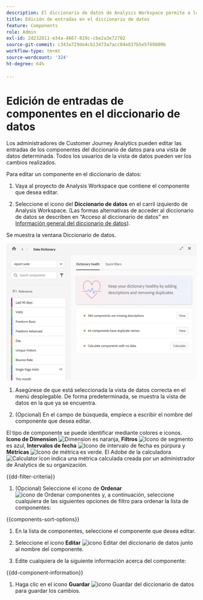 ```yaml
---
description: El diccionario de datos de Analysis Workspace permite a los usuarios catalogar y seguir los distintos componentes de Analysis Workspace, incluido su uso previsto, cuáles están aprobados, cuáles son duplicados, etc.
title: Edición de entradas en el diccionario de datos
feature: Components
role: Admin
exl-id: 2d232811-e34a-4667-819c-cbe2a3e72702
source-git-commit: c343a729de4cb13473a7acc04e837b5e5f69809b
workflow-type: tm+mt
source-wordcount: '324'
ht-degree: 64%

---
```


# Edición de entradas de componentes en el diccionario de datos

Los administradores de Customer Journey Analytics pueden editar las entradas de los componentes del diccionario de datos para una vista de datos determinada. Todos los usuarios de la vista de datos pueden ver los cambios realizados.

Para editar un componente en el diccionario de datos:

1. Vaya al proyecto de Analysis Workspace que contiene el componente que desea editar.

1. Seleccione el icono del **Diccionario de datos** en el carril izquierdo de Analysis Workspace. (Las formas alternativas de acceder al diccionario de datos se describen en “Acceso al diccionario de datos” en [Información general del diccionario de datos](/help/components/data-dictionary/data-dictionary-overview.md)).

Se muestra la ventana Diccionario de datos.

![Vista del administrador del diccionario de datos que muestra el estado del diccionario](assets/data-dictionary-admin.png)

1. Asegúrese de que está seleccionada la vista de datos correcta en el menú desplegable. De forma predeterminada, se muestra la vista de datos en la que ya se encuentra.

1. (Opcional) En el campo de búsqueda, empiece a escribir el nombre del componente que desea editar.

El tipo de componente se puede identificar mediante colores e iconos. **Icono de Dimension** ![Dimension](https://spectrum.adobe.com/static/icons/workflow_18/Smock_Data_18_N.svg) es naranja, **Filtros** ![Icono de segmento](https://spectrum.adobe.com/static/icons/workflow_18/Smock_Segmentation_18_N.svg) es azul, **Intervalos de fecha** ![Icono de intervalo de fecha](https://spectrum.adobe.com/static/icons/workflow_18/Smock_Calendar_18_N.svg) es púrpura y **Métricas** ![Icono de métrica](https://spectrum.adobe.com/static/icons/workflow_18/Smock_Event_18_N.svg) es verde. El Adobe de la calculadora ![Calculator icon](https://spectrum.adobe.com/static/icons/workflow_18/Smock_Calculator_18_N.svg) indica una métrica calculada creada por un administrador de Analytics de su organización.

{{dd-filter-criteria}}

1. (Opcional) Seleccione el icono de **Ordenar** ![icono de Ordenar componentes](https://spectrum.adobe.com/static/icons/workflow_18/Smock_SortOrderDown_18_N.svg) y, a continuación, seleccione cualquiera de las siguientes opciones de filtro para ordenar la lista de componentes:

{{components-sort-options}}

1. En la lista de componentes, seleccione el componente que desea editar.

1. Seleccione el icono **Editar** ![icono Editar del diccionario de datos](https://spectrum.adobe.com/static/icons/workflow_18/Smock_Edit_18_N.svg) junto al nombre del componente.

1. Edite cualquiera de la siguiente información acerca del componente:

{{dd-component-information}}

1. Haga clic en el icono **Guardar** ![icono Guardar del diccionario de datos](https://spectrum.adobe.com/static/icons/workflow_18/Smock_SaveFloppy_18_N.svg) para guardar los cambios.
